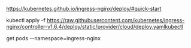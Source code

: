 https://kubernetes.github.io/ingress-nginx/deploy/#quick-start

kubectl apply -f https://raw.githubusercontent.com/kubernetes/ingress-nginx/controller-v1.6.4/deploy/static/provider/cloud/deploy.yamlkubectl

get pods --namespace=ingress-nginx
